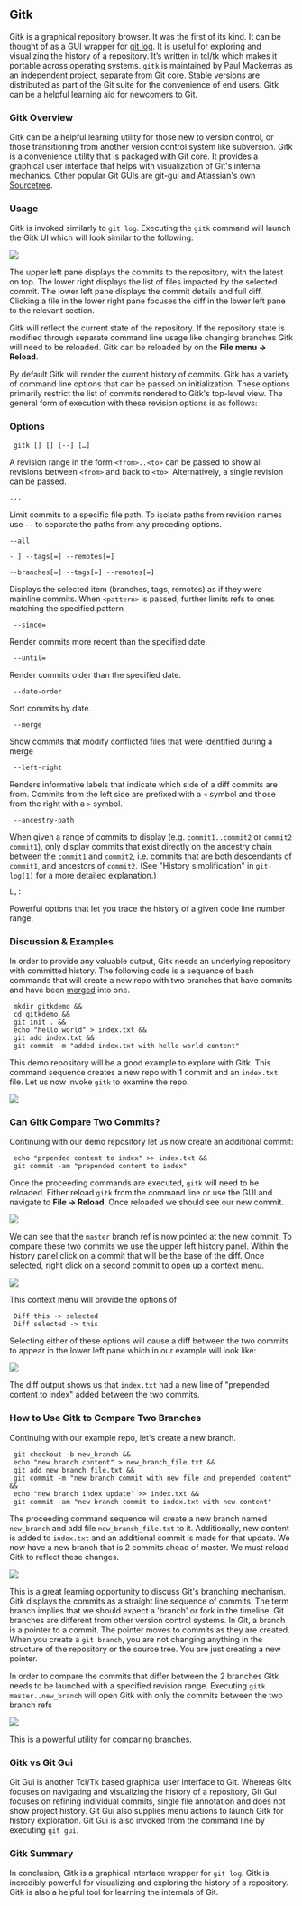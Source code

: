## Gitk

Gitk is a graphical repository browser. It was the first of its kind. It can be thought of as a GUI wrapper for [git log](https://www.atlassian.com/git/tutorials/git-log). It is useful for exploring and visualizing the history of a repository. It’s written in tcl/tk which makes it portable across operating systems. `gitk` is maintained by Paul Mackerras as an independent project, separate from Git core. Stable versions are distributed as part of the Git suite for the convenience of end users. Gitk can be a helpful learning aid for newcomers to Git.

### Gitk Overview

Gitk can be a helpful learning utility for those new to version control, or those transitioning from another version control system like subversion. Gitk is a convenience utility that is packaged with Git core. It provides a graphical user interface that helps with visualization of Git's internal mechanics. Other popular Git GUIs are git-gui and Atlassian's own [Sourcetree](http://www.sourcetreeapp.com/).

### Usage

Gitk is invoked similarly to `git log`. Executing the `gitk` command will launch the Gitk UI which will look similar to the following:

![](gitk-01.png)

The upper left pane displays the commits to the repository, with the latest on top. The lower right displays the list of files impacted by the selected commit. The lower left pane displays the commit details and full diff. Clicking a file in the lower right pane focuses the diff in the lower left pane to the relevant section.

Gitk will reflect the current state of the repository. If the repository state is modified through separate command line usage like changing branches Gitk will need to be reloaded. Gitk can be reloaded by on the **File menu -> Reload**.

By default Gitk will render the current history of commits. Gitk has a variety of command line options that can be passed on initialization. These options primarily restrict the list of commits rendered to Gitk's top-level view. The general form of execution with these revision options is as follows:

### Options

```
 gitk [] [] [--] […]
```
 
A revision range in the form `<from>..<to>` can be passed to show all revisions between `<from>` and back to `<to>`. Alternatively, a single revision can be passed.

```
...
```

Limit commits to a specific file path. To isolate paths from revision names use `--` to separate the paths from any preceding options.

```
--all
```

```
- ] --tags[=] --remotes[=]
```

```
--branches[=] --tags[=] --remotes[=]
```

Displays the selected item (branches, tags, remotes) as if they were mainline commits. When `<pattern>` is passed, further limits refs to ones matching the specified pattern

```
 --since=
```

Render commits more recent than the specified date.

```
 --until=
```

Render commits older than the specified date.

```
 --date-order
```

Sort commits by date.

```
 --merge
```

Show commits that modify conflicted files that were identified during a merge

```
 --left-right
```

Renders informative labels that indicate which side of a diff commits are from. Commits from the left side are prefixed with a `<` symbol and those from the right with a `>` symbol.

```
 --ancestry-path
```

When given a range of commits to display (e.g. `commit1..commit2` or `commit2 commit1`), only display commits that exist directly on the ancestry chain between the `commit1` and `commit2`, i.e. commits that are both descendants of `commit1`, and ancestors of `commit2`. (See "History simplification" in `git-log(1)` for a more detailed explanation.)

```
L,:
```

Powerful options that let you trace the history of a given code line number range.

### Discussion & Examples

In order to provide any valuable output, Gitk needs an underlying repository with committed history. The following code is a sequence of bash commands that will create a new repo with two branches that have commits and have been [merged](https://www.atlassian.com/git/tutorials/using-branches/git-merge) into one.

```
 mkdir gitkdemo &&
 cd gitkdemo &&
 git init . &&
 echo "hello world" > index.txt &&
 git add index.txt &&
 git commit -m "added index.txt with hello world content"
```

This demo repository will be a good example to explore with Gitk. This command sequence creates a new repo with 1 commit and an `index.txt` file. Let us now invoke `gitk` to examine the repo.

![](gitk-02.png)

### Can Gitk Compare Two Commits?

Continuing with our demo repository let us now create an additional commit:

```
 echo "prpended content to index" >> index.txt &&
 git commit -am "prepended content to index"
```

Once the proceeding commands are executed, `gitk` will need to be reloaded. Either reload `gitk` from the command line or use the GUI and navigate to **File -> Reload**. Once reloaded we should see our new commit.

![](gitk-03.png)

We can see that the `master` branch ref is now pointed at the new commit. To compare these two commits we use the upper left history panel. Within the history panel click on a commit that will be the base of the diff. Once selected, right click on a second commit to open up a context menu.

![](gitk-04.png)

This context menu will provide the options of

```
 Diff this -> selected
 Diff selected -> this
```

Selecting either of these options will cause a diff between the two commits to appear in the lower left pane which in our example will look like:

![](gitk-05.png)

The diff output shows us that `index.txt` had a new line of "prepended content to index" added between the two commits.

### How to Use Gitk to Compare Two Branches

Continuing with our example repo, let's create a new branch.

```
 git checkout -b new_branch &&
 echo "new branch content" > new_branch_file.txt &&
 git add new_branch_file.txt &&
 git commit -m "new branch commit with new file and prepended content" &&
 echo "new branch index update" >> index.txt &&
 git commit -am "new branch commit to index.txt with new content"
```

The proceeding command sequence will create a new branch named `new_branch` and add file `new_branch_file.txt` to it. Additionally, new content is added to `index.txt` and an additional commit is made for that update. We now have a new branch that is 2 commits ahead of master. We must reload Gitk to reflect these changes.

![](gitk-06.png)

This is a great learning opportunity to discuss Git's branching mechanism. Gitk displays the commits as a straight line sequence of commits. The term branch implies that we should expect a 'branch' or fork in the timeline. Git branches are different from other version control systems. In Git, a branch is a pointer to a commit. The pointer moves to commits as they are created. When you create a `git branch`, you are not changing anything in the structure of the repository or the source tree. You are just creating a new pointer.

In order to compare the commits that differ between the 2 branches Gitk needs to be launched with a specified revision range. Executing `gitk master..new_branch` will open Gitk with only the commits between the two branch refs

![](gitk-07.png)

This is a powerful utility for comparing branches.

### Gitk vs Git Gui

Git Gui is another Tcl/Tk based graphical user interface to Git. Whereas Gitk focuses on navigating and visualizing the history of a repository, Git Gui focuses on refining individual commits, single file annotation and does not show project history. Git Gui also supplies menu actions to launch Gitk for history exploration. Git Gui is also invoked from the command line by executing `git gui`.

### Gitk Summary

In conclusion, Gitk is a graphical interface wrapper for `git log`. Gitk is incredibly powerful for visualizing and exploring the history of a repository. Gitk is also a helpful tool for learning the internals of Git.
